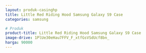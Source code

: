 ```yaml
---
layout: produk-casinghp
title: Little Red Riding Hood Samsung Galaxy S9 Case
categories: samsung

# Produk
product-title: Little Red Riding Hood Samsung Galaxy S9 Case
image-drive: 1PlUe30eHau7FFV_F_xtfGsVSdUcf8bn_
harga: 90000
---
```

